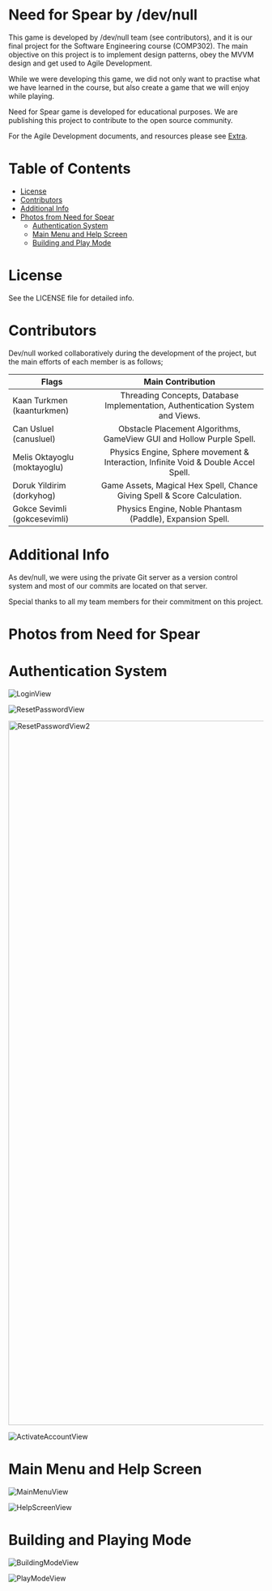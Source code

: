 # Need for Spear by /dev/null

This game is developed by /dev/null team (see contributors), and it is our final project for the Software Engineering
course (COMP302). The main objective on this project is to implement design patterns, obey the MVVM design and get used
to Agile Development.

While we were developing this game, we did not only want to practise what we have learned in the course, but also create
a game that we will enjoy while playing.

Need for Spear game is developed for educational purposes. We are publishing this project to contribute to the open
source community.

For the Agile Development documents, and resources please see [Extra](https://github.com/kaanturkmen/NeedforSpear-Extra).

# Table of Contents

* [License](#license)
* [Contributors](#contributors)
* [Additional Info](#additional-info)
* [Photos from Need for Spear](#photos-from-need-for-spear)
    * [Authentication System](#authentication-system)
    * [Main Menu and Help Screen](#main-menu-and-help-screen)
    * [Building and Play Mode](#main-menu-and-help-screen)

# License

See the LICENSE file for detailed info.

# Contributors

Dev/null worked collaboratively during the development of the project, but the main efforts of each member is as
follows;

| Flags                        |                                 Main Contribution                                  |
|------------------------------|:----------------------------------------------------------------------------------:|
| Kaan Turkmen (kaanturkmen)   |   Threading Concepts, Database Implementation, Authentication System and Views.    |
| Can Usluel (canusluel)       |        Obstacle Placement Algorithms, GameView GUI and Hollow Purple Spell.        |
| Melis Oktayoglu (moktayoglu) | Physics Engine, Sphere movement & Interaction, Infinite Void & Double Accel Spell. |
| Doruk Yildirim (dorkyhog)    |      Game Assets, Magical Hex Spell, Chance Giving Spell & Score Calculation.      |
| Gokce Sevimli (gokcesevimli) |              Physics Engine, Noble Phantasm (Paddle), Expansion Spell.             |

# Additional Info

As dev/null, we were using the private Git server as a version control system and most of our commits are located on
that server.

Special thanks to all my team members for their commitment on this project.

# Photos from Need for Spear

# Authentication System

![LoginView](https://user-images.githubusercontent.com/63169561/147973464-c63f8f5c-411b-4e12-8fcc-736cfaa88de9.png)

![ResetPasswordView](https://user-images.githubusercontent.com/63169561/147973598-7a73642f-b504-4f1a-874d-47d315b275d2.png)

<img width="1392" alt="ResetPasswordView2" src="https://user-images.githubusercontent.com/63169561/147973844-424114c3-0441-4d39-a26f-3b03b0ec0bfb.png">

![ActivateAccountView](https://user-images.githubusercontent.com/63169561/147973648-9b9d537a-c7e8-43f3-b554-294c6a330dab.png)

# Main Menu and Help Screen

![MainMenuView](https://user-images.githubusercontent.com/63169561/147973683-2f48b964-c157-4bdf-bfd7-cc138a871b8d.png)

![HelpScreenView](https://user-images.githubusercontent.com/63169561/147973690-b2cf047c-24ab-4b85-b134-8e927e129028.png)

# Building and Playing Mode

![BuildingModeView](https://user-images.githubusercontent.com/63169561/147973731-8179bc3b-5784-4787-9599-5b51cd9959ff.png)

![PlayModeView](https://user-images.githubusercontent.com/63169561/147973744-8b1d1d96-cfd3-4430-82e7-66a6bf39f4d5.png) 
